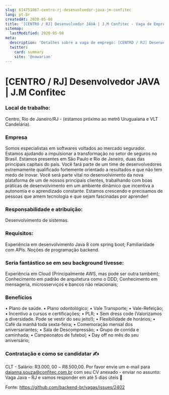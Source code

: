 ```yaml
---
slug: 614751087-centro-rj-desenvolvedor-java-jm-confitec
lang: pt-br
createdAt: 2020-05-08
title: '[CENTRO / RJ] Desenvolvedor JAVA | J.M Confitec - Vaga de Emprego'
sitemap:
  lastModified: 2020-05-08
meta:
  description: 'Detalhes sobre a vaga de emprego: [CENTRO / RJ] Desenvolvedor JAVA | J.M Confitec'
  twitter:
    card: summary
    site: '@nawarian'
---
```


# [CENTRO / RJ] Desenvolvedor JAVA | J.M Confitec

### **Local de trabalho:**
Centro, Rio de Janeiro/RJ - (estamos próximo ao metrô Uruguaiana e VLT Candelária).

### **Empresa**
Somos especialistas em softwares voltados ao mercado segurador. Estamos ajudando a impulsionar a transformação no setor de seguros no Brasil. Estamos presentes em São Paulo e Rio de Janeiro, duas das principais capitais do país.
Você fará parte de um time de desenvolvedores extremamente qualificado fortemente orientado a resultados e que não tem medo de inovar.
Você será parte vital no desenvolvimento da nova plataforma de um de nossos principais clientes, trabalhando com boas práticas de desenvolvimento em um ambiente dinâmico que incentiva a autonomia e o aprendizado constante.
Estamos crescendo e precisamos de pessoas que amem tecnologia e que sejam fascinadas por aprender!

### **Responsabilidade e atribuição:**
Desenvolvimento de sistemas.

### **Requisitos:**
Experiência em desenvolvimento Java 8 com spring boot;
Familiaridade com APIs.
Noções de programação backend.

### **Seria fantástico se em seu background tivesse:**
Experiência em Cloud (Principalmente AWS, mas pode ser outra também);
Conhecimento em padrão de arquitetura como o DDD;
Conhecimento em mensageria, microsserviços e bancos não relacionais;

### **Benefícios**
• Plano de saúde.
• Plano odontológico;
• Vale Transporte;
• Vale-Refeição;
• Incentivo a cursos e certificações;
• PLR;
• Sem dress code (Valorizamos a diversidade. Pode se vestir do seu jeito!);
• Flexibilidade de horários;
• Café da manhã toda sexta-feira;
• Comemoração mensal dos aniversariantes;
• Sala de Descompressão;
• Grupo de corrida e caminhada;
• Campeonatos de futebol;
• Day off no mês do seu aniversário;

### **Contratação e como se candidatar** ✍
CLT - Salário: R$3.000,00 - R$8.500,00.
Por favor envie um e-mail para daianna.souza@confitec.com.br com seu CV anexado - enviar no assunto: Vaga Java – RJ e vamos responder em até 5 dias úteis 💙


Fonte: https://github.com/backend-br/vagas/issues/2402